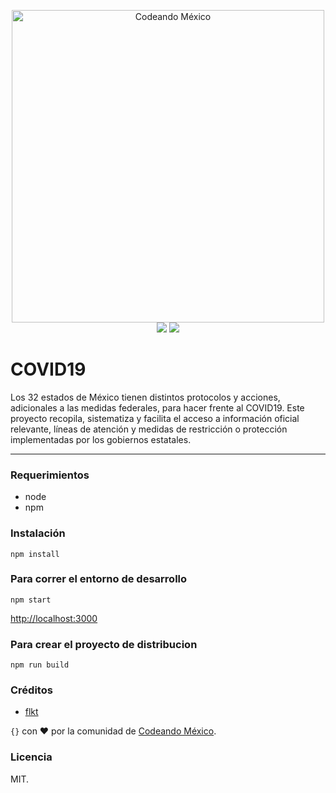<p align="center">
<img src="http://codeandomexico.org/resources/img/codeandomexico.png" width="500" alt="Codeando México"><br>
<a href="http://www.codeandomexico.org/" target="_blank"><img src="https://img.shields.io/badge/website-CodeandoMexico-00D88E.svg"></a>
<a href="http://slack.codeandomexico.org/" target="_blank"><img src="https://img.shields.io/badge/slack-CodeandoMexico-EC0E4F.svg"></a>
</p>

# COVID19
Los 32 estados de México tienen distintos protocolos y acciones, adicionales a las medidas federales, para hacer frente al COVID19. Este proyecto recopila, sistematiza y facilita el acceso a información oficial relevante, líneas de atención y medidas de restricción o protección implementadas por los gobiernos estatales.

___

### Requerimientos
- node
- npm

### Instalación
`npm install`


### Para correr el entorno de desarrollo
`npm start`

[http://localhost:3000](http://localhost:3000)

### Para crear el proyecto de distribucion
`npm run build`


### Créditos

* [flkt](https://github.com/flkt-crnpio)

`{}` con ❤️ por la comunidad de [Codeando México](http://www.codeandomexico.org).

### Licencia

MIT.
